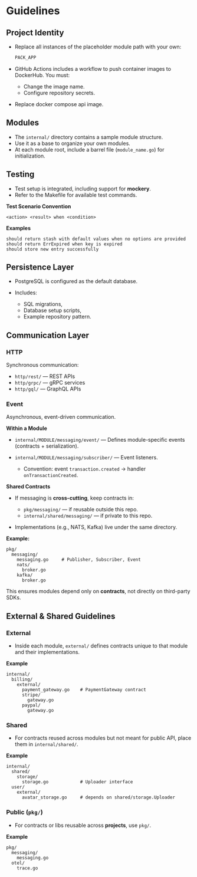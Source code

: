 # Guidelines

## Project Identity

* Replace all instances of the placeholder module path with your own:

  ```bash
  PACK_APP
  ```

* GitHub Actions includes a workflow to push container images to DockerHub.
  You must:
  * Change the image name.
  * Configure repository secrets.
    
* Replace docker compose api image.

## Modules

* The `internal/` directory contains a sample module structure.
* Use it as a base to organize your own modules.
* At each module root, include a barrel file (`module_name.go`) for initialization.

## Testing

* Test setup is integrated, including support for **mockery**.
* Refer to the Makefile for available test commands.

**Test Scenario Convention**

```
<action> <result> when <condition>
```

**Examples**

```
should return stash with default values when no options are provided
should return ErrExpired when key is expired
should store new entry successfully
```

## Persistence Layer

* PostgreSQL is configured as the default database.
* Includes:

  * SQL migrations,
  * Database setup scripts,
  * Example repository pattern.

## Communication Layer

### HTTP

Synchronous communication:

* `http/rest/` — REST APIs
* `http/grpc/` — gRPC services
* `http/gql/` — GraphQL APIs

### Event

Asynchronous, event-driven communication.

**Within a Module**

* `internal/MODULE/messaging/event/` — Defines module-specific events (contracts + serialization).
* `internal/MODULE/messaging/subscriber/` — Event listeners.

  * Convention: event `transaction.created` → handler `onTransactionCreated`.

**Shared Contracts**

* If messaging is **cross-cutting**, keep contracts in:

  * `pkg/messaging/` — if reusable outside this repo.
  * `internal/shared/messaging/` — if private to this repo.
* Implementations (e.g., NATS, Kafka) live under the same directory.

**Example:**

```
pkg/
  messaging/
    messaging.go     # Publisher, Subscriber, Event
    nats/
      broker.go
    kafka/
      broker.go
```

This ensures modules depend only on **contracts**, not directly on third-party SDKs.

## External & Shared Guidelines

### External

* Inside each module, `external/` defines contracts unique to that module and their implementations.

**Example**

```
internal/
  billing/
    external/
      payment_gateway.go    # PaymentGateway contract
      stripe/
        gateway.go
      paypal/
        gateway.go
```

### Shared

* For contracts reused across modules but not meant for public API, place them in `internal/shared/`.

**Example**

```
internal/
  shared/
    storage/
      storage.go            # Uploader interface
  user/
    external/
      avatar_storage.go     # depends on shared/storage.Uploader
```

### Public (`pkg/`)

* For contracts or libs reusable across **projects**, use `pkg/`.

**Example**

```
pkg/
  messaging/
    messaging.go
  otel/
    trace.go
```
